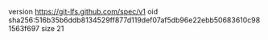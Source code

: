 version https://git-lfs.github.com/spec/v1
oid sha256:516b35b6ddb8134529ff877d119def07af5db96e22ebb50683610c981563f697
size 21
